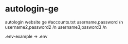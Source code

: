 # autologin-ge
 autologin website ge
#accounts.txt
username,password /n
username2,password2 /n
username3,pssword3 /n


.env-example -> .env
